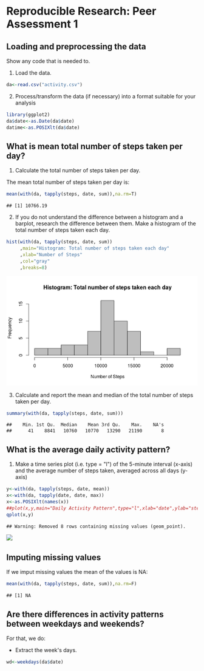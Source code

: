 # Reproducible Research: Peer Assessment 1
## Loading and preprocessing the data
Show any code that is needed to.

1. Load the data.


```r
da<-read.csv("activity.csv")
```

2. Process/transform the data (if necessary) into a format suitable for your analysis

```r
library(ggplot2)
da$date<-as.Date(da$date)
datime<-as.POSIXlt(da$date)
```

## What is mean total number of steps taken per day?
1. Calculate the total number of steps taken per day.

The mean total number of steps taken per day is:

```r
mean(with(da, tapply(steps, date, sum)),na.rm=T)
```

```
## [1] 10766.19
```

2. If you do not understand the difference between a histogram and a barplot, research the difference between them. Make a histogram of the total number of steps taken each day.


```r
hist(with(da, tapply(steps, date, sum))
     ,main="Histogram: Total number of steps taken each day"
     ,xlab="Number of Steps"
     ,col="gray"
     ,breaks=8)
```

![](PA1_template_files/figure-html/histograma-1.png) 

3. Calculate and report the mean and median of the total number of steps taken per day.


```r
summary(with(da, tapply(steps, date, sum)))
```

```
##    Min. 1st Qu.  Median    Mean 3rd Qu.    Max.    NA's 
##      41    8841   10760   10770   13290   21190       8
```

## What is the average daily activity pattern?

1. Make a time series plot (i.e. type = "l") of the 5-minute interval (x-axis) and the average number of steps taken, averaged across all days (y-axis)


```r
y<-with(da, tapply(steps, date, mean))
x<-with(da, tapply(date, date, max))
x<-as.POSIXlt(names(x))
##plot(x,y,main="Daily Activity Pattern",type="l",xlab="date",ylab="steps")
qplot(x,y)
```

```
## Warning: Removed 8 rows containing missing values (geom_point).
```

![](PA1_template_files/figure-html/unnamed-chunk-6-1.png) 

## Imputing missing values
If we imput missing values the mean of the values is NA:

```r
mean(with(da, tapply(steps, date, sum)),na.rm=F)
```

```
## [1] NA
```

## Are there differences in activity patterns between weekdays and weekends?
For that, we do:
* Extract the week's days.

```r
wd<-weekdays(da$date)
```


